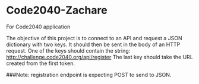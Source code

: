 # Code2040-Zachare
For Code2040 application

The objective of this project is to connect to an API and request a JSON dictionary
with two keys. It should then be sent in the body of an HTTP request. One of the
keys should contain the string:
        http://challenge.code2040.org/api/register
The last key should take the URL created from the first token.

###Note: registration endpoint is expecting POST to send to JSON.

